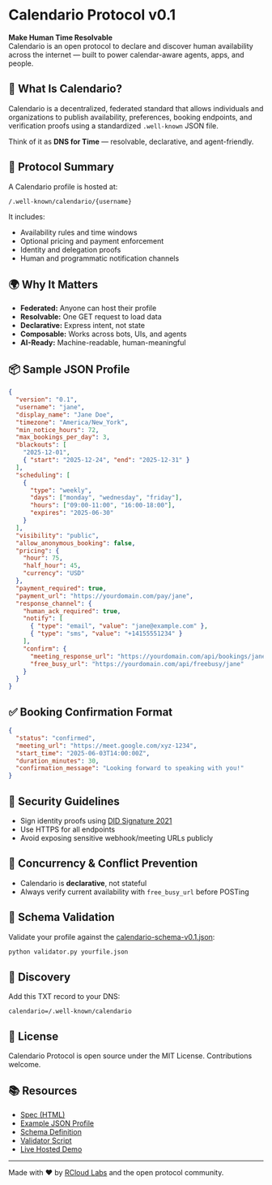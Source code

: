 # Calendario Protocol v0.1

**Make Human Time Resolvable**  
Calendario is an open protocol to declare and discover human availability across the internet — built to power calendar-aware agents, apps, and people.

## 🔗 What Is Calendario?
Calendario is a decentralized, federated standard that allows individuals and organizations to publish availability, preferences, booking endpoints, and verification proofs using a standardized `.well-known` JSON file.

Think of it as **DNS for Time** — resolvable, declarative, and agent-friendly.

## 📄 Protocol Summary
A Calendario profile is hosted at:
```
/.well-known/calendario/{username}
```
It includes:
- Availability rules and time windows
- Optional pricing and payment enforcement
- Identity and delegation proofs
- Human and programmatic notification channels

## 🌍 Why It Matters
- **Federated:** Anyone can host their profile
- **Resolvable:** One GET request to load data
- **Declarative:** Express intent, not state
- **Composable:** Works across bots, UIs, and agents
- **AI-Ready:** Machine-readable, human-meaningful

## 📦 Sample JSON Profile
```json
{
  "version": "0.1",
  "username": "jane",
  "display_name": "Jane Doe",
  "timezone": "America/New_York",
  "min_notice_hours": 72,
  "max_bookings_per_day": 3,
  "blackouts": [
    "2025-12-01",
    { "start": "2025-12-24", "end": "2025-12-31" }
  ],
  "scheduling": [
    {
      "type": "weekly",
      "days": ["monday", "wednesday", "friday"],
      "hours": ["09:00-11:00", "16:00-18:00"],
      "expires": "2025-06-30"
    }
  ],
  "visibility": "public",
  "allow_anonymous_booking": false,
  "pricing": {
    "hour": 75,
    "half_hour": 45,
    "currency": "USD"
  },
  "payment_required": true,
  "payment_url": "https://yourdomain.com/pay/jane",
  "response_channel": {
    "human_ack_required": true,
    "notify": [
      { "type": "email", "value": "jane@example.com" },
      { "type": "sms", "value": "+14155551234" }
    ],
    "confirm": {
      "meeting_response_url": "https://yourdomain.com/api/bookings/jane",
      "free_busy_url": "https://yourdomain.com/api/freebusy/jane"
    }
  }
}
```

## ✅ Booking Confirmation Format
```json
{
  "status": "confirmed",
  "meeting_url": "https://meet.google.com/xyz-1234",
  "start_time": "2025-06-03T14:00:00Z",
  "duration_minutes": 30,
  "confirmation_message": "Looking forward to speaking with you!"
}
```

## 🔐 Security Guidelines
- Sign identity proofs using [DID Signature 2021](https://w3c-ccg.github.io/ld-proofs/)
- Use HTTPS for all endpoints
- Avoid exposing sensitive webhook/meeting URLs publicly

## 🧠 Concurrency & Conflict Prevention
- Calendario is **declarative**, not stateful
- Always verify current availability with `free_busy_url` before POSTing

## 🧪 Schema Validation
Validate your profile against the [calendario-schema-v0.1.json](./calendario-schema-v0.1.json):
```bash
python validator.py yourfile.json
```

## 🔎 Discovery
Add this TXT record to your DNS:
```
calendario=/.well-known/calendario
```

## 📝 License
Calendario Protocol is open source under the MIT License. Contributions welcome.

## 📚 Resources
- [Spec (HTML)](./spec-v0.1.html)
- [Example JSON Profile](./sample.html)
- [Schema Definition](./schema-v0.1.json)
- [Validator Script](./validator.py)
- [Live Hosted Demo](https://calendario.dev/demo)

---
Made with ❤️ by [RCloud Labs](https://rcloudlabs.com) and the open protocol community.
